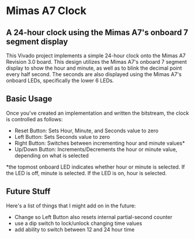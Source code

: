 # Mimas A7 Clock
## A 24-hour clock using the Mimas A7's onboard 7 segment display

This Vivado project implements a simple 24-hour clock onto the Mimas A7 Revision
3.0 board. This design utilizes the Mimas A7's onboard 7 segment display to show
the hour and minute, as well as to blink the decimal point every half second. 
The seconds are also displayed using the Mimas A7's onboard LEDs, specifically
the lower 6 LEDs. 

## Basic Usage

Once you've created an implementation and written the bitstream, the clock is
controlled as follows:

- Reset Button: Sets Hour, Minute, and Seconds value to zero
- Left Button: Sets Seconds value to zero
- Right Button: Switches between incrementing hour and minute values* 
- Up/Down Button: Increments/Decrements the hour or minute value, depending on
what is selected

*the topmost onboard LED indicates whether hour or minute is selected. If the
LED is off, minute is selected. If the LED is on, hour is selected.

## Future Stuff
Here's a list of things that I might add on in the future:
- Change so Left Button also resets internal partial-second counter
- use a dip switch to lock/unlock changing time values
- add ability to switch between 12 and 24 hour time